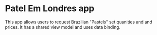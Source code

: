 Patel Em Londres app
=================================

This app allows users to request Brazilian "Pastels" set quanities and and prices. It has a shared view model and uses data binding.


